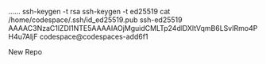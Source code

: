 

......
ssh-keygen -t rsa
ssh-keygen -t ed25519 
cat /home/codespace/.ssh/id_ed25519.pub
ssh-ed25519 AAAAC3NzaC1lZDI1NTE5AAAAIAOjMguidCMLTp24dlDXltVqmB6LSvIRmo4PH4u7AIjF codespace@codespaces-add6f1

New Repo
